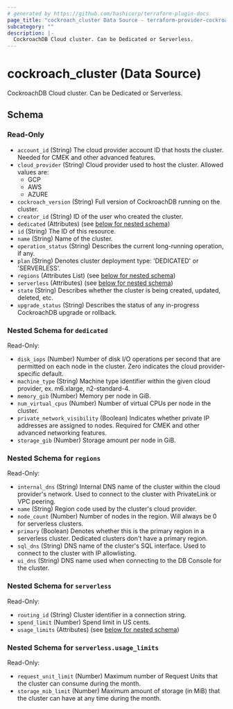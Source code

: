 ```yaml
---
# generated by https://github.com/hashicorp/terraform-plugin-docs
page_title: "cockroach_cluster Data Source - terraform-provider-cockroach"
subcategory: ""
description: |-
  CockroachDB Cloud cluster. Can be Dedicated or Serverless.
---
```


# cockroach_cluster (Data Source)

CockroachDB Cloud cluster. Can be Dedicated or Serverless.



<!-- schema generated by tfplugindocs -->
## Schema

### Read-Only

- `account_id` (String) The cloud provider account ID that hosts the cluster. Needed for CMEK and other advanced features.
- `cloud_provider` (String) Cloud provider used to host the cluster. Allowed values are:
  * GCP
  * AWS
  * AZURE
- `cockroach_version` (String) Full version of CockroachDB running on the cluster.
- `creator_id` (String) ID of the user who created the cluster.
- `dedicated` (Attributes) (see [below for nested schema](#nestedatt--dedicated))
- `id` (String) The ID of this resource.
- `name` (String) Name of the cluster.
- `operation_status` (String) Describes the current long-running operation, if any.
- `plan` (String) Denotes cluster deployment type: 'DEDICATED' or 'SERVERLESS'.
- `regions` (Attributes List) (see [below for nested schema](#nestedatt--regions))
- `serverless` (Attributes) (see [below for nested schema](#nestedatt--serverless))
- `state` (String) Describes whether the cluster is being created, updated, deleted, etc.
- `upgrade_status` (String) Describes the status of any in-progress CockroachDB upgrade or rollback.

<a id="nestedatt--dedicated"></a>
### Nested Schema for `dedicated`

Read-Only:

- `disk_iops` (Number) Number of disk I/O operations per second that are permitted on each node in the cluster. Zero indicates the cloud provider-specific default.
- `machine_type` (String) Machine type identifier within the given cloud provider, ex. m6.xlarge, n2-standard-4.
- `memory_gib` (Number) Memory per node in GiB.
- `num_virtual_cpus` (Number) Number of virtual CPUs per node in the cluster.
- `private_network_visibility` (Boolean) Indicates whether private IP addresses are assigned to nodes. Required for CMEK and other advanced networking features.
- `storage_gib` (Number) Storage amount per node in GiB.


<a id="nestedatt--regions"></a>
### Nested Schema for `regions`

Read-Only:

- `internal_dns` (String) Internal DNS name of the cluster within the cloud provider's network. Used to connect to the cluster with PrivateLink or VPC peering.
- `name` (String) Region code used by the cluster's cloud provider.
- `node_count` (Number) Number of nodes in the region. Will always be 0 for serverless clusters.
- `primary` (Boolean) Denotes whether this is the primary region in a serverless cluster. Dedicated clusters don't have a primary region.
- `sql_dns` (String) DNS name of the cluster's SQL interface. Used to connect to the cluster with IP allowlisting.
- `ui_dns` (String) DNS name used when connecting to the DB Console for the cluster.


<a id="nestedatt--serverless"></a>
### Nested Schema for `serverless`

Read-Only:

- `routing_id` (String) Cluster identifier in a connection string.
- `spend_limit` (Number) Spend limit in US cents.
- `usage_limits` (Attributes) (see [below for nested schema](#nestedatt--serverless--usage_limits))

<a id="nestedatt--serverless--usage_limits"></a>
### Nested Schema for `serverless.usage_limits`

Read-Only:

- `request_unit_limit` (Number) Maximum number of Request Units that the cluster can consume during the month.
- `storage_mib_limit` (Number) Maximum amount of storage (in MiB) that the cluster can have at any time during the month.


